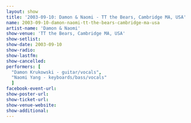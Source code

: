 ```yaml
---
layout: show
title: '2003-09-10: Damon & Naomi - TT the Bears, Cambridge MA, USA'
name: 2003-09-10-damon-naomi-tt-the-bears-cambridge-ma-usa
artist-name: 'Damon & Naomi'
show-venue: 'TT the Bears, Cambridge MA, USA'
show-setlist: 
show-date: 2003-09-10
show-radio: 
show-lastfm: 
show-cancelled: 
performers: [
  "Damon Krukowski - guitar/vocals",
  "Naomi Yang - keyboards/bass/vocals"
  ]
facebook-event-url: 
show-poster-url: 
show-ticket-url: 
show-venue-website: 
show-additional: 
---
```


